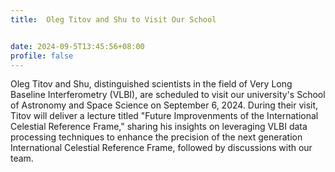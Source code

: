 ```yaml
---
title:  Oleg Titov and Shu to Visit Our School


date: 2024-09-5T13:45:56+08:00
profile: false
---
```



<!--more-->

Oleg Titov and Shu, distinguished scientists in the field of Very Long Baseline Interferometry (VLBI), are scheduled to visit our university's School of Astronomy and Space Science on September 6, 2024. During their visit, Titov will deliver a lecture titled "Future Improvenments of the International Celestial Reference Frame," sharing his insights on leveraging VLBI data processing techniques to enhance the precision of the next generation International Celestial Reference Frame, followed by discussions with our team.